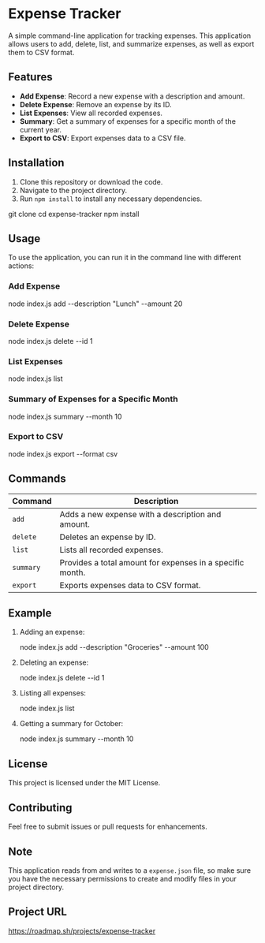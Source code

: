 
# Expense Tracker

A simple command-line application for tracking expenses. This application allows users to add, delete, list, and summarize expenses, as well as export them to CSV format.

## Features

- **Add Expense**: Record a new expense with a description and amount.
- **Delete Expense**: Remove an expense by its ID.
- **List Expenses**: View all recorded expenses.
- **Summary**: Get a summary of expenses for a specific month of the current year.
- **Export to CSV**: Export expenses data to a CSV file.

## Installation

1. Clone this repository or download the code.
2. Navigate to the project directory.
3. Run `npm install` to install any necessary dependencies.


git clone <repository-url>
cd expense-tracker
npm install


## Usage

To use the application, you can run it in the command line with different actions:

### Add Expense

node index.js add --description "Lunch" --amount 20


### Delete Expense


node index.js delete --id 1

### List Expenses

node index.js list


### Summary of Expenses for a Specific Month


node index.js summary --month 10

### Export to CSV


node index.js export --format csv


## Commands

| Command       | Description                                              |
|---------------|----------------------------------------------------------|
| `add`        | Adds a new expense with a description and amount.       |
| `delete`     | Deletes an expense by ID.                               |
| `list`       | Lists all recorded expenses.                             |
| `summary`     | Provides a total amount for expenses in a specific month.|
| `export`      | Exports expenses data to CSV format.                     |

## Example

1. Adding an expense:
 
    node index.js add --description "Groceries" --amount 100
 

2. Deleting an expense:
 
    node index.js delete --id 1
    
3. Listing all expenses:
   
    node index.js list
   

4. Getting a summary for October:
   
    node index.js summary --month 10
   

## License

This project is licensed under the MIT License.

## Contributing

Feel free to submit issues or pull requests for enhancements.

## Note

This application reads from and writes to a `expense.json` file, so make sure you have the necessary permissions to create and modify files in your project directory.

## Project URL

https://roadmap.sh/projects/expense-tracker